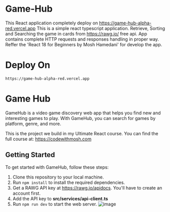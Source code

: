 # Game-Hub
This React application completely deploy on https://game-hub-alpha-red.vercel.app
This is a simple react typescript application. Retrieve, Sorting and Searching the game in cards from https://rawg.io/ free api. 
App contains complete HTTP requests and responses handling in proper way.
Reffer the  'React 18 for Beginners by Mosh Hamedani' for develop the app.

# Deploy On
```
https://game-hub-alpha-red.vercel.app
```
# Game Hub

GameHub is a video game discovery web app that helps you find new and interesting games to play. With GameHub, you can search for games by platform, genre, and more. 

This is the project we build in my Ultimate React course. You can find the full course at: https://codewithmosh.com 

## Getting Started

To get started with GameHub, follow these steps:


1. Clone this repository to your local machine.
2. Run `npm install` to install the required dependencies.
3. Get a RAWG API key at https://rawg.io/apidocs. You'll have to create an account first. 
4. Add the API key to **src/services/api-client.ts**
5. Run `npm run dev` to start the web server. 
![image](https://github.com/Malith-Anjana/Game-Hub/assets/68750719/b7c2e03d-1d7a-481b-91d7-95fd57938051)

